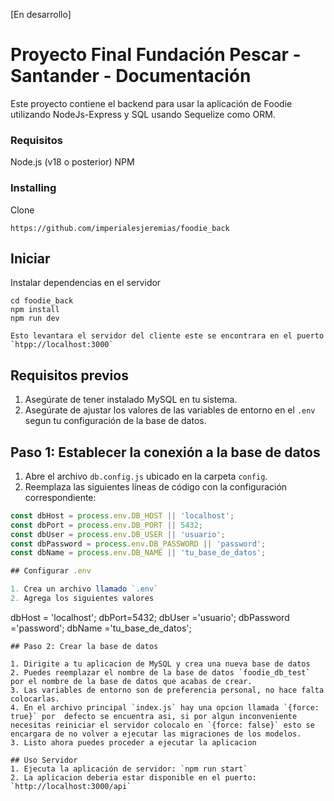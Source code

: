 [En desarrollo]
# Proyecto Final Fundación Pescar - Santander - Documentación
Este proyecto contiene el backend para usar la aplicación de Foodie utilizando
NodeJs-Express y SQL usando Sequelize como ORM.

### Requisitos
Node.js (v18 o posterior)
NPM

### Installing

Clone
```
https://github.com/imperialesjeremias/foodie_back
```

## Iniciar

Instalar dependencias en el servidor
```
cd foodie_back
npm install
npm run dev

Esto levantara el servidor del cliente este se encontrara en el puerto `htpp://localhost:3000`
```

## Requisitos previos

1. Asegúrate de tener instalado MySQL en tu sistema.
2. Asegúrate de ajustar los valores de las variables de entorno en el `.env` 
segun tu configuración de la base de datos.

## Paso 1: Establecer la conexión a la base de datos

1. Abre el archivo `db.config.js` ubicado en la carpeta `config`.
2. Reemplaza las siguientes líneas de código con la configuración correspondiente:

```javascript
const dbHost = process.env.DB_HOST || 'localhost';
const dbPort = process.env.DB_PORT || 5432;
const dbUser = process.env.DB_USER || 'usuario';
const dbPassword = process.env.DB_PASSWORD || 'password';
const dbName = process.env.DB_NAME || 'tu_base_de_datos';

## Configurar .env

1. Crea un archivo llamado `.env`
2. Agrega los siguientes valores

```
dbHost = 'localhost';
dbPort=5432;
dbUser ='usuario';
dbPassword ='password';
dbName ='tu_base_de_datos';
```
## Paso 2: Crear la base de datos

1. Dirigite a tu aplicacion de MySQL y crea una nueva base de datos
2. Puedes reemplazar el nombre de la base de datos `foodie_db_test` por el nombre de la base de datos que acabas de crear.
3. Las variables de entorno son de preferencia personal, no hace falta colocarlas.
4. En el archivo principal `index.js` hay una opcion llamada `{force: true}` por  defecto se encuentra asi, si por algun inconveniente necesitas reiniciar el servidor colocalo en `{force: false}` esto se encargara de no volver a ejecutar las migraciones de los modelos.
3. Listo ahora puedes proceder a ejecutar la aplicacion 

## Uso Servidor
1. Ejecuta la aplicación de servidor: `npm run start`
2. La aplicacion deberia estar disponible en el puerto: `http://localhost:3000/api`

